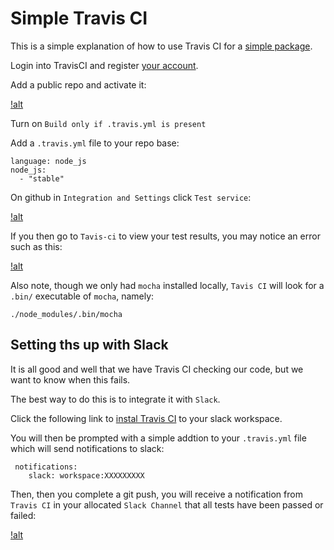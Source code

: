 # Simple Travis CI

This is a simple explanation of how to use Travis CI for a [simple package](https://github.com/benmcp/simple-flat-object).

Login into TravisCI and register [your account](https://travis-ci.org/).

Add a public repo and activate it:

[!alt](../.images/travis-ci-proj.png)

Turn on `Build only if .travis.yml is present`

Add a `.travis.yml` file to your repo base:
```
language: node_js
node_js:
  - "stable"
```

On github in `Integration and Settings` click `Test service`:

[!alt](../.images/travis-ci-test-button.png)

If you then go to `Tavis-ci` to view your test results, you may notice an error such as this:

[!alt](../.images/travis-ci-failed.png)

Also note, though we only had `mocha` installed locally, `Tavis CI` will look for a `.bin/` executable of `mocha`, namely:

```
./node_modules/.bin/mocha
```

## Setting ths up with Slack

It is all good and well that we have Travis CI checking our code, but we want to know when this fails.

The best way to do this is to integrate it with `Slack`.

Click the following link to [instal Travis CI](https://slack.com/apps/A0F81FP4N-travis-ci) to your slack workspace.

You will then be prompted with a simple addtion to your `.travis.yml` file which will send notifications to slack:

```
 notifications:
    slack: workspace:XXXXXXXXX
```

Then, then you complete a git push, you will receive a notification from `Travis CI` in your allocated `Slack Channel` that all tests have been passed or failed:

[!alt](../.images/travis-ci-pass.png)
